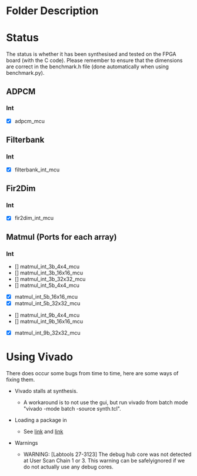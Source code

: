 # Folder Description

# Status

The status is whether it has been synthesised and tested on the FPGA board (with the C code).
Please remember to ensure that the dimensions are correct in the benchmark.h file (done automatically when using benchmark.py).

## ADPCM

### Int

- [x] adpcm_mcu

## Filterbank

### Int

- [x] filterbank_int_mcu

## Fir2Dim

### Int

- [x] fir2dim_int_mcu

## Matmul (Ports for each array)

### Int

- [] matmul_int_3b_4x4_mcu
- [] matmul_int_3b_16x16_mcu
- [] matmul_int_3b_32x32_mcu
- [] matmul_int_5b_4x4_mcu
- [x] matmul_int_5b_16x16_mcu
- [x] matmul_int_5b_32x32_mcu
- [] matmul_int_9b_4x4_mcu
- [] matmul_int_9b_16x16_mcu
- [x] matmul_int_9b_32x32_mcu

# Using Vivado

There does occur some bugs from time to time, here are some ways of fixing them.

* Vivado stalls at synthesis.
	* A workaround is to not use the gui, but run vivado from batch mode "vivado -mode batch -source synth.tcl".

* Loading a package in
	* See [link](https://forums.xilinx.com/t5/Simulation-and-Verification/VHDL-package-not-comiled-in-work-library-gt-Vivado-2013-3/td-p/410645) and [link](https://forums.xilinx.com/t5/7-Series-FPGAs/A-VHDL-package-in-Vivado/td-p/660301)

* Warnings
	* WARNING: [Labtools 27-3123] The debug hub core was not detected at User Scan Chain 1 or 3. This warning can be safelyignored if we do not actually use any debug cores.